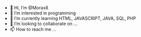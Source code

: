 - 👋 Hi, I’m @Morax8
- 👀 I’m interested in programming
- 🌱 I’m currently learning HTML, JAVASCRIPT, JAVA, SQL, PHP
- 💞️ I’m looking to collaborate on ...
- 📫 How to reach me ...

<!---
Morax8/Morax8 is a ✨ special ✨ repository because its `README.md` (this file) appears on your GitHub profile.
You can click the Preview link to take a look at your changes.
--->
